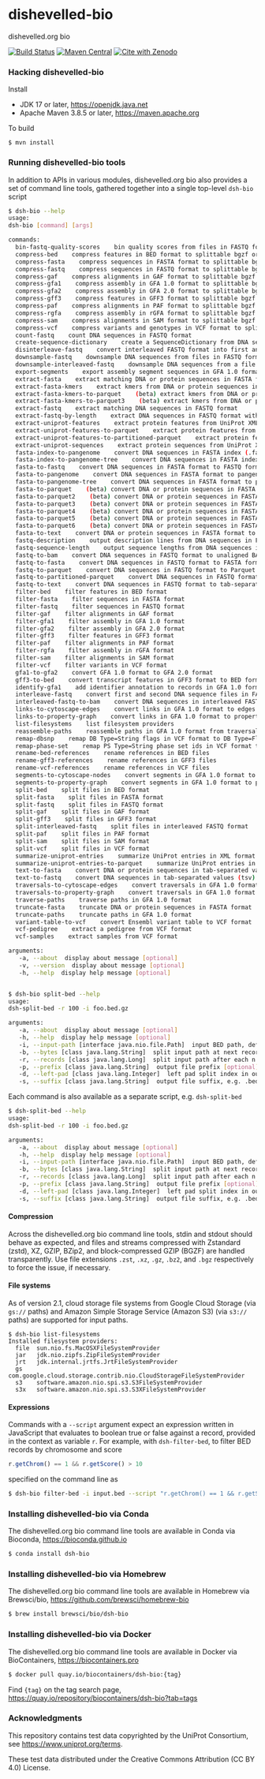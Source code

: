 # dishevelled-bio
dishevelled.org bio

[![Build Status](https://travis-ci.org/heuermh/dishevelled-bio.svg?branch=master)](https://travis-ci.org/heuermh/dishevelled-bio)
[![Maven Central](https://img.shields.io/maven-central/v/org.dishevelled/dsh-bio.svg?maxAge=600)](http://search.maven.org/#search%7Cga%7C1%7Corg.dishevelled)
[![Cite with Zenodo](http://img.shields.io/badge/DOI-10.5281/zenodo.15027131-1073c8?labelColor=000000)](https://doi.org/10.5281/zenodo.15027131)

### Hacking dishevelled-bio

Install

 * JDK 17 or later, https://openjdk.java.net
 * Apache Maven 3.8.5 or later, https://maven.apache.org

To build

    $ mvn install


### Running dishevelled-bio tools

In addition to APIs in various modules, dishevelled.org bio also provides a set of
command line tools, gathered together into a single top-level `dsh-bio` script

```bash
$ dsh-bio --help
usage:
dsh-bio [command] [args]

commands:
  bin-fastq-quality-scores    bin quality scores from files in FASTQ format
  compress-bed    compress features in BED format to splittable bgzf or bzip2 compression codecs
  compress-fasta    compress sequences in FASTA format to splittable bgzf or bzip2 compression codecs
  compress-fastq    compress sequences in FASTQ format to splittable bgzf or bzip2 compression codecs
  compress-gaf    compress alignments in GAF format to splittable bgzf or bzip2 compression codecs
  compress-gfa1    compress assembly in GFA 1.0 format to splittable bgzf or bzip2 compression codecs
  compress-gfa2    compress assembly in GFA 2.0 format to splittable bgzf or bzip2 compression codecs
  compress-gff3    compress features in GFF3 format to splittable bgzf or bzip2 compression codecs
  compress-paf    compress alignments in PAF format to splittable bgzf or bzip2 compression codecs
  compress-rgfa    compress assembly in rGFA format to splittable bgzf or bzip2 compression codecs
  compress-sam    compress alignments in SAM format to splittable bgzf or bzip2 compression codecs
  compress-vcf    compress variants and genotypes in VCF format to splittable bgzf or bzip2 compression codecs
  count-fastq    count DNA sequences in FASTQ format
  create-sequence-dictionary    create a SequenceDictionary from DNA sequences in FASTA format
  disinterleave-fastq    convert interleaved FASTQ format into first and second DNA sequence files in FASTQ format
  downsample-fastq    downsample DNA sequences from files in FASTQ format
  downsample-interleaved-fastq    downsample DNA sequences from a file in interleaved FASTQ format
  export-segments    export assembly segment sequences in GFA 1.0 format to FASTA format
  extract-fasta    extract matching DNA or protein sequences in FASTA format
  extract-fasta-kmers    extract kmers from DNA or protein sequences in FASTA format
  extract-fasta-kmers-to-parquet    (beta) extract kmers from DNA or protein sequences in FASTA format to Parquet format
  extract-fasta-kmers-to-parquet3    (beta) extract kmers from DNA or protein sequences in FASTA format to Parquet format
  extract-fastq    extract matching DNA sequences in FASTQ format
  extract-fastq-by-length    extract DNA sequences in FASTQ format with a range of lengths
  extract-uniprot-features    extract protein features from UniProt XML format
  extract-uniprot-features-to-parquet    extract protein features from UniProt XML format to Parquet format
  extract-uniprot-features-to-partitioned-parquet    extract protein features from UniProt XML format to partitioned Parquet format
  extract-uniprot-sequences    extract protein sequences from UniProt XML format
  fasta-index-to-pangenome    convert DNA sequences in FASTA index (.fai) format to pangenome text format
  fasta-index-to-pangenome-tree    convert DNA sequences in FASTA index (.fai) format to pangenome tree format
  fasta-to-fastq    convert DNA sequences in FASTA format to FASTQ format
  fasta-to-pangenome    convert DNA sequences in FASTA format to pangenome text format
  fasta-to-pangenome-tree    convert DNA sequences in FASTA format to pangenome tree format
  fasta-to-parquet    (beta) convert DNA or protein sequences in FASTA format to Parquet format
  fasta-to-parquet2    (beta) convert DNA or protein sequences in FASTA format to Parquet format, with transaction size
  fasta-to-parquet3    (beta) convert DNA or protein sequences in FASTA format to Parquet format, with partition size
  fasta-to-parquet4    (beta) convert DNA or protein sequences in FASTA format to Parquet format, with flush after
  fasta-to-parquet5    (beta) convert DNA or protein sequences in FASTA format to Parquet format, per thread output
  fasta-to-parquet6    (beta) convert DNA or protein sequences in FASTA format to Parquet format, per thread output, no view
  fasta-to-text    convert DNA or protein sequences in FASTA format to tab-separated values (tsv) text format
  fastq-description    output description lines from DNA sequences in FASTQ format
  fastq-sequence-length    output sequence lengths from DNA sequences in FASTQ format
  fastq-to-bam    convert DNA sequences in FASTQ format to unaligned BAM format
  fastq-to-fasta    convert DNA sequences in FASTQ format to FASTA format
  fastq-to-parquet    convert DNA sequences in FASTQ format to Parquet format
  fastq-to-partitioned-parquet    convert DNA sequences in FASTQ format to partitioned Parquet format
  fastq-to-text    convert DNA sequences in FASTQ format to tab-separated values (tsv) text format
  filter-bed    filter features in BED format
  filter-fasta    filter sequences in FASTA format
  filter-fastq    filter sequences in FASTQ format
  filter-gaf    filter alignments in GAF format
  filter-gfa1    filter assembly in GFA 1.0 format
  filter-gfa2    filter assembly in GFA 2.0 format
  filter-gff3    filter features in GFF3 format
  filter-paf    filter alignments in PAF format
  filter-rgfa    filter assembly in rGFA format
  filter-sam    filter alignments in SAM format
  filter-vcf    filter variants in VCF format
  gfa1-to-gfa2    convert GFA 1.0 format to GFA 2.0 format
  gff3-to-bed    convert transcript features in GFF3 format to BED format
  identify-gfa1    add identifier annotation to records in GFA 1.0 format
  interleave-fastq    convert first and second DNA sequence files in FASTQ format to interleaved FASTQ format
  interleaved-fastq-to-bam    convert DNA sequences in interleaved FASTQ format to unaligned BAM format
  links-to-cytoscape-edges    convert links in GFA 1.0 format to edges.txt format for Cytoscape
  links-to-property-graph    convert links in GFA 1.0 format to property graph CSV format
  list-filesystems    list filesystem providers
  reassemble-paths    reassemble paths in GFA 1.0 format from traversal records
  remap-dbsnp    remap DB Type=String flags in VCF format to DB Type=Flag and dbsnp Type=String fields
  remap-phase-set    remap PS Type=String phase set ids in VCF format to PS Type=Integer
  rename-bed-references    rename references in BED files
  rename-gff3-references    rename references in GFF3 files
  rename-vcf-references    rename references in VCF files
  segments-to-cytoscape-nodes    convert segments in GFA 1.0 format to nodes.txt format for Cytoscape
  segments-to-property-graph    convert segments in GFA 1.0 format to property graph CSV format
  split-bed    split files in BED format
  split-fasta    split files in FASTA format
  split-fastq    split files in FASTQ format
  split-gaf    split files in GAF format
  split-gff3    split files in GFF3 format
  split-interleaved-fastq    split files in interleaved FASTQ format
  split-paf    split files in PAF format
  split-sam    split files in SAM format
  split-vcf    split files in VCF format
  summarize-uniprot-entries    summarize UniProt entries in XML format
  summarize-uniprot-entries-to-parquet    summarize UniProt entries in XML format to Parquet format
  text-to-fasta    convert DNA or protein sequences in tab-separated values (tsv) text format to FASTA format
  text-to-fastq    convert DNA sequences in tab-separated values (tsv) text format to FASTQ format
  traversals-to-cytoscape-edges    convert traversals in GFA 1.0 format to edges.txt format for Cytoscape
  traversals-to-property-graph    convert traversals in GFA 1.0 format to property graph CSV format
  traverse-paths    traverse paths in GFA 1.0 format
  truncate-fasta    truncate DNA or protein sequences in FASTA format
  truncate-paths    truncate paths in GFA 1.0 format
  variant-table-to-vcf    convert Ensembl variant table to VCF format
  vcf-pedigree    extract a pedigree from VCF format
  vcf-samples    extract samples from VCF format

arguments:
   -a, --about  display about message [optional]
   -v, --version  display about message [optional]
   -h, --help  display help message [optional]


$ dsh-bio split-bed --help
usage:
dsh-split-bed -r 100 -i foo.bed.gz

arguments:
   -a, --about  display about message [optional]
   -h, --help  display help message [optional]
   -i, --input-path [interface java.nio.file.Path]  input BED path, default stdin [optional]
   -b, --bytes [class java.lang.String]  split input path at next record after each n bytes [optional]
   -r, --records [class java.lang.Long]  split input path after each n records [optional]
   -p, --prefix [class java.lang.String]  output file prefix [optional]
   -d, --left-pad [class java.lang.Integer]  left pad split index in output file name [optional]
   -s, --suffix [class java.lang.String]  output file suffix, e.g. .bed.gz [optional]
```

Each command is also available as a separate script, e.g. `dsh-split-bed`

```bash
$ dsh-split-bed --help
usage:
dsh-split-bed -r 100 -i foo.bed.gz

arguments:
   -a, --about  display about message [optional]
   -h, --help  display help message [optional]
   -i, --input-path [interface java.nio.file.Path]  input BED path, default stdin [optional]
   -b, --bytes [class java.lang.String]  split input path at next record after each n bytes [optional]
   -r, --records [class java.lang.Long]  split input path after each n records [optional]
   -p, --prefix [class java.lang.String]  output file prefix [optional]
   -d, --left-pad [class java.lang.Integer]  left pad split index in output file name [optional]
   -s, --suffix [class java.lang.String]  output file suffix, e.g. .bed.gz [optional]
```


#### Compression

Across the dishevelled.org bio command line tools, stdin and stdout should behave as expected,
and files and streams compressed with Zstandard (zstd), XZ, GZIP, BZip2, and block-compressed GZIP
(BGZF) are handled transparently. Use file extensions `.zst`, `.xz`, `.gz`, `.bz2`, and `.bgz`
respectively to force the issue, if necessary.


#### File systems

As of version 2.1, cloud storage file systems from Google Cloud Storage (via `gs://` paths)
and Amazon Simple Storage Service (Amazon S3) (via `s3://` paths) are supported for input paths.

```
$ dsh-bio list-filesystems
Installed filesystem providers:
  file	sun.nio.fs.MacOSXFileSystemProvider
  jar	jdk.nio.zipfs.ZipFileSystemProvider
  jrt	jdk.internal.jrtfs.JrtFileSystemProvider
  gs	com.google.cloud.storage.contrib.nio.CloudStorageFileSystemProvider
  s3	software.amazon.nio.spi.s3.S3FileSystemProvider
  s3x	software.amazon.nio.spi.s3.S3XFileSystemProvider
```


#### Expressions

Commands with a `--script` argument expect an expression written in JavaScript that evaluates
to boolean true or false against a record, provided in the context as variable `r`.  For example,
with `dsh-filter-bed`, to filter BED records by chromosome and score

```javascript
r.getChrom() == 1 && r.getScore() > 10
```
specified on the command line as

```bash
$ dsh-bio filter-bed -i input.bed --script "r.getChrom() == 1 && r.getScore() > 10"
```


### Installing dishevelled-bio via Conda

The dishevelled.org bio command line tools are available in Conda via Bioconda, https://bioconda.github.io

```bash
$ conda install dsh-bio
```


### Installing dishevelled-bio via Homebrew

The dishevelled.org bio command line tools are available in Homebrew via Brewsci/bio, https://github.com/brewsci/homebrew-bio

```bash
$ brew install brewsci/bio/dsh-bio
```


### Installing dishevelled-bio via Docker

The dishevelled.org bio command line tools are available in Docker via BioContainers, https://biocontainers.pro

```bash
$ docker pull quay.io/biocontainers/dsh-bio:{tag}
```

Find `{tag}` on the tag search page, https://quay.io/repository/biocontainers/dsh-bio?tab=tags


### Acknowledgments

This repository contains test data copyrighted by the UniProt Consortium, see https://www.uniprot.org/terms.

These test data distributed under the Creative Commons Attribution (CC BY 4.0) License.
